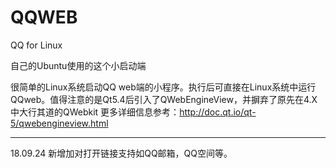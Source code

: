 # QQWEB
QQ for Linux

自己的Ubuntu使用的这个小启动端

很简单的Linux系统启动QQ web端的小程序。执行后可直接在Linux系统中运行QQweb。值得注意的是Qt5.4后引入了QWebEngineView，并摒弃了原先在4.X中大行其道的QWebkit 更多详细信息参考：http://doc.qt.io/qt-5/qwebengineview.html

---------------------------
18.09.24 新增加对打开链接支持如QQ邮箱，QQ空间等。
